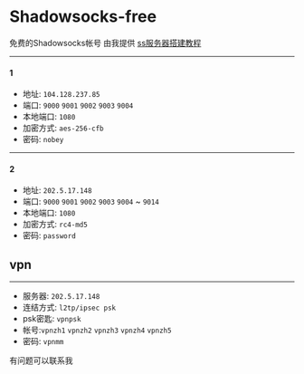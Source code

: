 # Shadowsocks-free
免费的Shadowsocks帐号  由我提供 
[ss服务器搭建教程](https://github.com/youngon-cn/lesson/blob/master/tool/shadowsocks%E6%9C%8D%E5%8A%A1%E5%99%A8.md)

---
#### 1
- 地址: `104.128.237.85`
- 端口: `9000`  `9001` `9002`   `9003`   `9004`  
- 本地端口: `1080`
- 加密方式: `aes-256-cfb`
- 密码: `nobey`

---
#### 2
- 地址: `202.5.17.148 `
- 端口: `9000`  `9001`  `9002`   `9003`   `9004`  ~  `9014` 
- 本地端口: `1080`
- 加密方式: `rc4-md5`
- 密码: `password`









## vpn
----
- 服务器: `202.5.17.148`
- 连结方式: `l2tp/ipsec psk `
- psk密匙: `vpnpsk`
- 帐号:`vpnzh1` `vpnzh2` `vpnzh3` `vpnzh4` `vpnzh5` 
- 密码: `vpnmm`

有问题可以联系我
